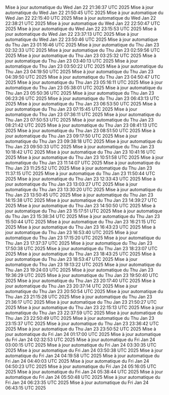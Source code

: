 Mise à jour automatique du Wed Jan 22 21:36:37 UTC 2025
Mise à jour automatique du Wed Jan 22 21:50:45 UTC 2025
Mise à jour automatique du Wed Jan 22 22:15:40 UTC 2025
Mise à jour automatique du Wed Jan 22 22:38:21 UTC 2025
Mise à jour automatique du Wed Jan 22 22:50:47 UTC 2025
Mise à jour automatique du Wed Jan 22 23:15:53 UTC 2025
Mise à jour automatique du Wed Jan 22 23:37:13 UTC 2025
Mise à jour automatique du Wed Jan 22 23:50:46 UTC 2025
Mise à jour automatique du Thu Jan 23 01:16:46 UTC 2025
Mise à jour automatique du Thu Jan 23 02:32:33 UTC 2025
Mise à jour automatique du Thu Jan 23 02:59:56 UTC 2025
Mise à jour automatique du Thu Jan 23 03:25:32 UTC 2025
Mise à jour automatique du Thu Jan 23 03:40:13 UTC 2025
Mise à jour automatique du Thu Jan 23 03:50:22 UTC 2025
Mise à jour automatique du Thu Jan 23 04:19:50 UTC 2025
Mise à jour automatique du Thu Jan 23 04:39:50 UTC 2025
Mise à jour automatique du Thu Jan 23 04:50:47 UTC 2025
Mise à jour automatique du Thu Jan 23 05:16:11 UTC 2025
Mise à jour automatique du Thu Jan 23 05:38:01 UTC 2025
Mise à jour automatique du Thu Jan 23 05:50:36 UTC 2025
Mise à jour automatique du Thu Jan 23 06:23:26 UTC 2025
Mise à jour automatique du Thu Jan 23 06:43:13 UTC 2025
Mise à jour automatique du Thu Jan 23 06:53:50 UTC 2025
Mise à jour automatique du Thu Jan 23 07:15:45 UTC 2025
Mise à jour automatique du Thu Jan 23 07:36:11 UTC 2025
Mise à jour automatique du Thu Jan 23 07:50:53 UTC 2025
Mise à jour automatique du Thu Jan 23 08:21:42 UTC 2025
Mise à jour automatique du Thu Jan 23 08:41:13 UTC 2025
Mise à jour automatique du Thu Jan 23 08:51:50 UTC 2025
Mise à jour automatique du Thu Jan 23 09:17:50 UTC 2025
Mise à jour automatique du Thu Jan 23 09:38:18 UTC 2025
Mise à jour automatique du Thu Jan 23 09:50:33 UTC 2025
Mise à jour automatique du Thu Jan 23 10:18:42 UTC 2025
Mise à jour automatique du Thu Jan 23 10:41:16 UTC 2025
Mise à jour automatique du Thu Jan 23 10:51:58 UTC 2025
Mise à jour automatique du Thu Jan 23 11:14:07 UTC 2025
Mise à jour automatique du Thu Jan 23 11:25:52 UTC 2025
Mise à jour automatique du Thu Jan 23 11:37:15 UTC 2025
Mise à jour automatique du Thu Jan 23 11:50:44 UTC 2025
Mise à jour automatique du Thu Jan 23 12:33:43 UTC 2025
Mise à jour automatique du Thu Jan 23 13:03:27 UTC 2025
Mise à jour automatique du Thu Jan 23 13:30:20 UTC 2025
Mise à jour automatique du Thu Jan 23 13:50:45 UTC 2025
Mise à jour automatique du Thu Jan 23 14:15:38 UTC 2025
Mise à jour automatique du Thu Jan 23 14:39:27 UTC 2025
Mise à jour automatique du Thu Jan 23 14:50:50 UTC 2025
Mise à jour automatique du Thu Jan 23 15:17:51 UTC 2025
Mise à jour automatique du Thu Jan 23 15:38:34 UTC 2025
Mise à jour automatique du Thu Jan 23 15:50:44 UTC 2025
Mise à jour automatique du Thu Jan 23 16:21:15 UTC 2025
Mise à jour automatique du Thu Jan 23 16:43:23 UTC 2025
Mise à jour automatique du Thu Jan 23 16:53:40 UTC 2025
Mise à jour automatique du Thu Jan 23 17:15:20 UTC 2025
Mise à jour automatique du Thu Jan 23 17:37:37 UTC 2025
Mise à jour automatique du Thu Jan 23 17:50:38 UTC 2025
Mise à jour automatique du Thu Jan 23 18:23:07 UTC 2025
Mise à jour automatique du Thu Jan 23 18:43:25 UTC 2025
Mise à jour automatique du Thu Jan 23 18:53:47 UTC 2025
Mise à jour automatique du Thu Jan 23 19:13:22 UTC 2025
Mise à jour automatique du Thu Jan 23 19:24:03 UTC 2025
Mise à jour automatique du Thu Jan 23 19:36:29 UTC 2025
Mise à jour automatique du Thu Jan 23 19:50:40 UTC 2025
Mise à jour automatique du Thu Jan 23 20:17:40 UTC 2025
Mise à jour automatique du Thu Jan 23 20:37:14 UTC 2025
Mise à jour automatique du Thu Jan 23 20:50:54 UTC 2025
Mise à jour automatique du Thu Jan 23 21:15:28 UTC 2025
Mise à jour automatique du Thu Jan 23 21:36:17 UTC 2025
Mise à jour automatique du Thu Jan 23 21:50:27 UTC 2025
Mise à jour automatique du Thu Jan 23 22:15:13 UTC 2025
Mise à jour automatique du Thu Jan 23 22:37:59 UTC 2025
Mise à jour automatique du Thu Jan 23 22:50:49 UTC 2025
Mise à jour automatique du Thu Jan 23 23:15:37 UTC 2025
Mise à jour automatique du Thu Jan 23 23:36:42 UTC 2025
Mise à jour automatique du Thu Jan 23 23:50:52 UTC 2025
Mise à jour automatique du Fri Jan 24 01:17:00 UTC 2025
Mise à jour automatique du Fri Jan 24 02:32:53 UTC 2025
Mise à jour automatique du Fri Jan 24 03:00:15 UTC 2025
Mise à jour automatique du Fri Jan 24 03:30:35 UTC 2025
Mise à jour automatique du Fri Jan 24 03:50:38 UTC 2025
Mise à jour automatique du Fri Jan 24 04:19:58 UTC 2025
Mise à jour automatique du Fri Jan 24 04:40:03 UTC 2025
Mise à jour automatique du Fri Jan 24 04:50:23 UTC 2025
Mise à jour automatique du Fri Jan 24 05:16:05 UTC 2025
Mise à jour automatique du Fri Jan 24 05:38:44 UTC 2025
Mise à jour automatique du Fri Jan 24 05:50:48 UTC 2025
Mise à jour automatique du Fri Jan 24 06:23:35 UTC 2025
Mise à jour automatique du Fri Jan 24 06:43:15 UTC 2025

